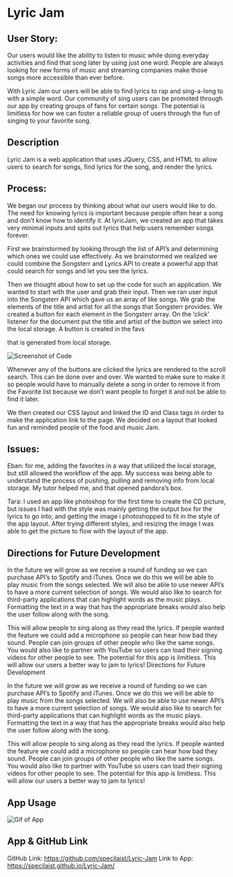 # Lyric Jam

## User Story:
Our users would like the ability to listen to music while doing everyday activities and find that song later by using just one word. People are always looking for new forms of music and streaming companies make those songs more accessible than ever before. 

With Lyric Jam our users will be able to find lyrics to rap and sing-a-long to with a simple word. Our community of sing users can be promoted through our app by creating groups of fans for certain songs. The potential is limitless for how we can foster a reliable group of users through the fun of singing to your favorite song.


## Description
Lyric Jam is a web application that uses JQuery, CSS, and HTML to allow users to search for songs, find lyrics for the song, and render the lyrics.

## Process:
We began our process by thinking about what our users would like to do. The need for knowing lyrics is important because people often hear a song and don’t know how to identify it. At lyricJam, we created an app that takes very minimal inputs and spits out lyrics that help users remember songs forever. 

First we brainstormed by looking through the list of API’s and determining which ones we could use effectively. As we brainstormed we realized we could combine the Songsterr and Lyrics API to create a powerful app that could search for songs and let you see the lyrics. 

Then we thought about how to set up the code for such an application. We wanted to start with the user and grab their input. Then we ran user input into the Songsterr API which gave us an array of like songs. We grab the elements of the title and artist for all the songs that Songsterr provides. We created a button for each element in the Songsterr array. On the ‘click’ listener for the document put the title and artist of the button we select into the local storage. A button is created in the favs <div> that is generated from local storage.

![Screenshot of Code](images/favScreenshot.png)

Whenever any of the buttons are clicked the lyrics are rendered to the scroll search. This can be done over and over. We wanted to make sure to make it so people would have to manually delete a song in order to remove it from the Favorite list because we don’t want people to forget it and not be able to find it later.

We then created our CSS layout and linked the ID and Class tags in order to make the application link to the page. We decided on a layout that looked fun and reminded people of the food and music Jam.


## Issues:
Eban: for me, adding the favorites in a way that utilized the local storage, but still allowed the workflow of the app. My success was being able to understand the process of pushing, pulling and removing info from local storage. My tutor helped me, and that opened pandora’s box.

Tara: I used an app like photoshop for the first time to create the CD picture, but issues I had with the style was mainly getting the output box for the lyrics to go into, and getting the image i photoshopped to fit in the style of the app layout. After trying different styles, and resizing the image I was able to get the picture to flow with the layout of the app. 


## Directions for Future Development
In the future we will grow as we receive a round of funding so we can purchase API’s to Spotify and iTunes. Once we do this we will be able to play music from the songs selected. We will also be able to use newer API’s to have a more current selection of songs. We would also like to search for third-party applications that can highlight words as the music plays. Formatting the text in a way that has the appropriate breaks would also help the user follow along with the song. 

This will allow people to sing along as they read the lyrics. If people wanted the feature we could add a microphone so people can hear how bad they sound. People can join groups of other people who like the same songs. You would also like to partner with YouTube so users can load their signing videos for other people to see. The potential for this app is limitless. This will allow our users a better way to jam to lyrics!
Directions for Future Development

In the future we will grow as we receive a round of funding so we can purchase API’s to Spotify and iTunes. Once we do this we will be able to play music from the songs selected. We will also be able to use newer API’s to have a more current selection of songs. We would also like to search for third-party applications that can highlight words as the music plays. Formatting the text in a way that has the appropriate breaks would also help the user follow along with the song. 

This will allow people to sing along as they read the lyrics. If people wanted the feature we could add a microphone so people can hear how bad they sound. People can join groups of other people who like the same songs. You would also like to partner with YouTube so users can load their signing videos for other people to see. The potential for this app is limitless. This will allow our users a better way to jam to lyrics!

## App Usage

![Gif of App](images/ezgif.com-video-to-gif.gif)

## App & GitHub Link

GitHub Link:
https://github.com/specilaist/Lyric-Jam
Link to App:
https://specilaist.github.io/Lyric-Jam/